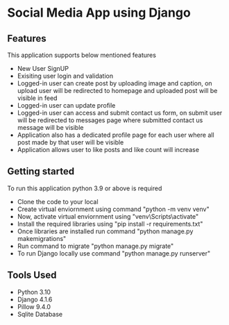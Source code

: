 # Social Media App using Django


## Features
This application supports below mentioned features
- New User SignUP
- Exisiting user login and validation
- Logged-in user can create post by uploading image and caption, on upload user will be redirected to homepage and uploaded post will be visible in feed
- Logged-in user can update profile 
- Logged-in user can access and submit contact us form, on submit user will be redirected to messages page    where submitted contact us message will be visible
- Application also has a dedicated profile page for each user where all post made by that user will be visible
- Application allows user to like posts and like count will increase



## Getting started

To run this application python 3.9 or above is required 
- Clone the code to your local
- Create virtual enviornment using command "python -m venv venv"
- Now, activate virtual enviornment using "venv\Scripts\activate"
- Install the required libraries using "pip install -r requirements.txt"
- Once libraries are installed run command "python manage.py makemigrations"
- Run command to migrate "python manage.py migrate"
- To run Django locally use command "python manage.py runserver"


## Tools Used
- Python 3.10
- Django 4.1.6
- Pillow 9.4.0
- Sqlite Database